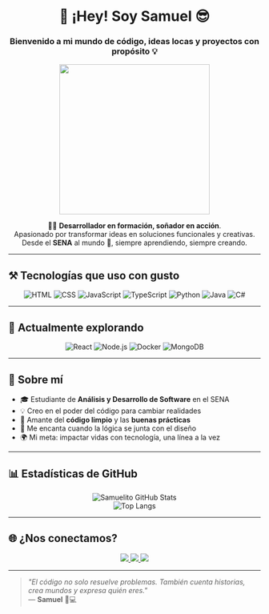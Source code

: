 <h1 align="center">👋 ¡Hey! Soy <strong>Samuel</strong> 😎</h1>
<h3 align="center">Bienvenido a mi mundo de código, ideas locas y proyectos con propósito 💡</h3>

<p align="center">
  <img src="https://media.giphy.com/media/qgQUggAC3Pfv687qPC/giphy.gif" width="300" />
</p>

<p align="center">
  🧑‍💻 <strong>Desarrollador en formación, soñador en acción</strong>.  
  <br/>Apasionado por transformar ideas en soluciones funcionales y creativas.  
  <br/>Desde el <strong>SENA</strong> al mundo 🚀, siempre aprendiendo, siempre creando.
</p>

---

## ⚒️ Tecnologías que uso con gusto

<div align="center">

![HTML](https://img.shields.io/badge/HTML5-E44D26?style=for-the-badge&logo=html5&logoColor=white)
![CSS](https://img.shields.io/badge/CSS3-1572B6?style=for-the-badge&logo=css3&logoColor=white)
![JavaScript](https://img.shields.io/badge/JavaScript-F7DF1E?style=for-the-badge&logo=javascript&logoColor=black)
![TypeScript](https://img.shields.io/badge/TypeScript-3178C6?style=for-the-badge&logo=typescript&logoColor=white)
![Python](https://img.shields.io/badge/Python-306998?style=for-the-badge&logo=python&logoColor=white)
![Java](https://img.shields.io/badge/Java-ED8B00?style=for-the-badge&logo=java&logoColor=white)
![C#](https://img.shields.io/badge/C%23-68217A?style=for-the-badge&logo=csharp&logoColor=white)

</div>

---

## 🚀 Actualmente explorando

<div align="center">

![React](https://img.shields.io/badge/React-20232A?style=for-the-badge&logo=react&logoColor=61DAFB)
![Node.js](https://img.shields.io/badge/Node.js-339933?style=for-the-badge&logo=nodedotjs&logoColor=white)
![Docker](https://img.shields.io/badge/Docker-0db7ed?style=for-the-badge&logo=docker&logoColor=white)
![MongoDB](https://img.shields.io/badge/MongoDB-4EA94B?style=for-the-badge&logo=mongodb&logoColor=white)

</div>

---

## 🧠 Sobre mí

- 🎓 Estudiante de **Análisis y Desarrollo de Software** en el SENA  
- 💡 Creo en el poder del código para cambiar realidades  
- 🧼 Amante del **código limpio** y las **buenas prácticas**  
- 🎨 Me encanta cuando la lógica se junta con el diseño  
- 🌍 Mi meta: impactar vidas con tecnología, una línea a la vez

---

## 📊 Estadísticas de GitHub

<p align="center">
  <img src="https://github-readme-stats.vercel.app/api?username=SamuelitoDev&show_icons=true&theme=tokyonight" alt="Samuelito GitHub Stats" />
  <br/>
  <img src="https://github-readme-stats.vercel.app/api/top-langs/?username=SamuelitoDev&layout=compact&theme=tokyonight" alt="Top Langs" />
</p>

---

## 🌐 ¿Nos conectamos?

<p align="center">
  <a href="https://www.linkedin.com/in/tuusuario" target="_blank">
    <img src="https://img.shields.io/badge/LinkedIn-blue?style=for-the-badge&logo=linkedin&logoColor=white" />
  </a>
  <a href="https://tuportafolio.com" target="_blank">
    <img src="https://img.shields.io/badge/Portafolio-000?style=for-the-badge&logo=githubpages&logoColor=white" />
  </a>
  <a href="https://mail.google.com/mail/?view=cm&fs=1&to=samy.munoz.s@gmail.com" target="_blank">
    <img src="https://img.shields.io/badge/Gmail-D14836?style=for-the-badge&logo=gmail&logoColor=white" />
  </a>
</p>

---

> _"El código no solo resuelve problemas. También cuenta historias, crea mundos y expresa quién eres."_  
> — **Samuel** 🎨💻



